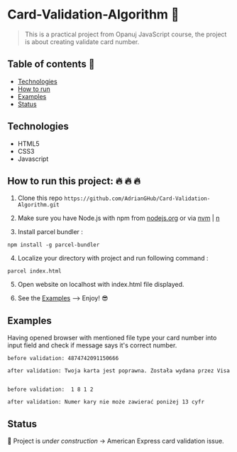 # Card-Validation-Algorithm :rocket:

> This is a practical project from Opanuj JavaScript course, the project is about creating validate card number.

## Table of contents :notebook_with_decorative_cover:

- [Technologies](#technologies)
- [How to run](#howtorunthisproject)
- [Examples](#examples)
- [Status](#status)

## Technologies 

- HTML5
- CSS3
- Javascript

## How to run this project: :fire: :fire: :fire: 

1. Clone this repo `https://github.com/AdrianGHub/Card-Validation-Algorithm.git`

2. Make sure you have Node.js with npm from [nodejs.org](https://nodejs.org/en/) or via [nvm](https://github.com/nvm-sh/nvm) | [n](https://github.com/tj/n)

3. Install parcel bundler :

`npm install -g parcel-bundler`

4. Localize your directory with project and run following command :

`parcel index.html`

5. Open website on localhost with index.html file displayed.

6. See the [Examples](#examples) --> Enjoy! :sunglasses:


## Examples

Having opened browser with mentioned file type your card number into input field and check if message says it's correct number.

```
before validation: 4874742091150666

after validation: Twoja karta jest poprawna. Została wydana przez Visa


before validation:  1 8 1 2

after validation: Numer kary nie może zawierać poniżej 13 cyfr 
```

## Status

:construction: Project is _under construction_ -> American Express card validation issue.
